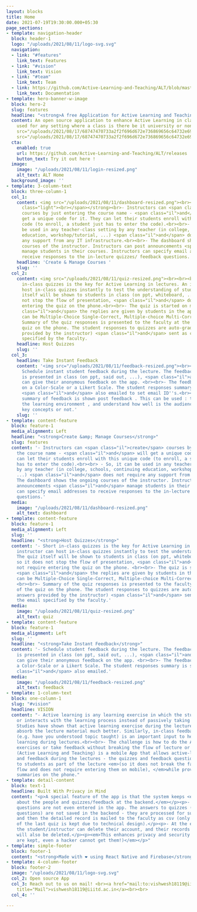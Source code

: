 ```yaml
---
layout: blocks
title: Home
date: 2021-07-19T19:30:00.000+05:30
page_sections:
- template: navigation-header
  block: header-1
  logo: "/uploads/2021/08/11/logo-svg.svg"
  navigation:
  - link: "#features"
    link_text: Features
  - link: "#vision"
    link_text: Vision
  - link: "#team"
    link_text: Team
  - link: https://github.com/Active-Learning-and-Teaching/ALT/blob/master/README.md
    link_text: Documentation
- template: hero-banner-w-image
  block: hero-2
  slug: features
  headline: "<strong>A free Application for Active Learning and Teaching.</strong>"
  content: An open source application to enhance Active Learning in class. Can be
    used for any setting where a class is there be it university or non university.<br><br><img
    src="/uploads/2021/08/17/68747470733a2f2f696d672e736869656c64732e696f2f62616467652f2d416e64726f69642d677265793f7374796c653d666c6174266c6f676f3d616e64726f6964266c696e6b3d68747470733a2f2f6769746875622e636f6d2f4163746976652d4c6561726e696e672d616e642d5465616368696e672f.svg">     <img
    src="/uploads/2021/08/17/68747470733a2f2f696d672e736869656c64732e696f2f62616467652f2d694f532d626c61636b3f7374796c653d666c6174266c6f676f3d6170706c65266c696e6b3d68747470733a2f2f6769746875622e636f6d2f4163746976652d4c6561726e696e672d616e642d5465616368696e672f414c542f72.svg">
  cta:
    enabled: true
    url: https://github.com/Active-Learning-and-Teaching/ALT/releases
    button_text: Try it out here !
  image:
    image: "/uploads/2021/08/11/login-resized.png"
    alt_text: ALT Home
  background_image: ''
- template: 3-column-text
  block: three-column-1
  col_1:
    content: <img src="/uploads/2021/08/11/dashboard-resized.png"><br><br><strong><span
      class="light"><br></span></strong><br>- Instructors can <span class="il">create</span>
      courses by just entering the course name - <span class="il">and</span> will
      get a unique code for it. They can let their students enroll with this unique
      code (to enroll, a student just has to enter the code).<br><br>- So, it can
      be used in any teacher-class setting by any teacher (in college, schools, continuing
      education, workshop/tutorial, ...) <span class="il">and</span> does not require
      any support from any IT infrastructure.<br><br>- The dashboard shows the ongoing
      courses of the instructor. Instructors can post announcements <span class="il">and</span>
      manage students in their courses. Instructors can specify email addresses to
      receive responses to the in-lecture quizzes/ feedback questions.
    headline: 'Create & Manage Courses '
    slug: ''
  col_2:
    content: <img src="/uploads/2021/08/11/quiz-resized.png"><br><br><br><br>- Short
      in-class quizzes is the key for Active Learning in lectures. An instructor can
      host in-class quizzes instantly to test the understanding of students. The quiz
      itself will be shown to students in class (on ppt, whiteboard, ...), so it does
      not stop the flow of presentation, <span class="il">and</span> does not require
      entering the quiz on the phone.<br><br>- The quiz is started on mobile <span
      class="il">and</span> the replies are given by students in the app. Quizzes
      can be Multiple-Choice Single-Correct, Multiple-choice Multi-Correct or Alphanumeric.<br><br>-
      Summary of the quiz responses is presented to the faculty at the end of the
      quiz on the phone. The student responses to quizzes are auto-graded (if answers
      provided by the instructor) <span class="il">and</span> sent as csv to the email
      specified by the faculty.
    headline: Host Quizzes
    slug: ''
  col_3:
    headline: Take Instant Feedback
    content: '<img src="/uploads/2021/08/11/feedback-resized.png"><br><br><br><br>-
      Schedule instant student feedback during the lecture. The feedback question
      is presented in class (on ppt, said out, ...), <span class="il">and</span> students
      can give their anonymous feedback on the app. <br><br>- The feedback can be
      on a Color-Scale or a Likert Scale. The student responses summary is shown,
      <span class="il">and</span> also emailed to set email ID''s.<br><br>- A small
      summary of feedback is shown post feedback . This can be used : to to improve
      the learning environment , and understand how well is the audience grasping
      key concepts or not.'
    slug: ''
- template: content-feature
  block: feature-1
  media_alignment: Left
  headline: "<strong>Create &amp; Manage Courses</strong>"
  slug: features
  content: '- Instructors can <span class="il">create</span> courses by just entering
    the course name - <span class="il">and</span> will get a unique code for it. They
    can let their students enroll with this unique code (to enroll, a student just
    has to enter the code).<br><br> - So, it can be used in any teacher-class setting
    by any teacher (in college, schools, continuing education, workshop/tutorial,
    ...) <span class="il">and</span> does not require any support from any IT infrastructure.<br><br>-
    The dashboard shows the ongoing courses of the instructor. Instructors can post
    announcements <span class="il">and</span> manage students in their courses. Instructors
    can specify email addresses to receive responses to the in-lecture quizzes/ feedback
    questions.'
  media:
    image: "/uploads/2021/08/11/dashboard-resized.png"
    alt_text: dashboard
- template: content-feature
  block: feature-1
  media_alignment: Left
  slug: ''
  headline: "<strong>Host Quizzes</strong>"
  content: '- Short in-class quizzes is the key for Active Learning in lectures. An
    instructor can host in-class quizzes instantly to test the understanding of students.
    The quiz itself will be shown to students in class (on ppt, whiteboard, ...),
    so it does not stop the flow of presentation, <span class="il">and</span> does
    not require entering the quiz on the phone. <br><br>- The quiz is started on mobile
    <span class="il">and</span> the replies are given by students in the app. Quizzes
    can be Multiple-Choice Single-Correct, Multiple-choice Multi-Correct or Alphanumeric.
    <br><br>- Summary of the quiz responses is presented to the faculty at the end
    of the quiz on the phone. The student responses to quizzes are auto-graded (if
    answers provided by the instructor) <span class="il">and</span> sent as csv to
    the email specified by the faculty.'
  media:
    image: "/uploads/2021/08/11/quiz-resized.png"
    alt_text: quiz
- template: content-feature
  block: feature-1
  media_alignment: Left
  slug: ''
  headline: "<strong>Take Instant Feedback</strong>"
  content: '- Schedule student feedback during the lecture. The feedback question
    is presented in class (on ppt, said out, ...), <span class="il">and</span> students
    can give their anonymous feedback on the app. <br><br>- The feedback can be on
    a Color-Scale or a Likert Scale. The student responses summary is shown, <span
    class="il">and</span> also emailed.'
  media:
    image: "/uploads/2021/08/11/feedback-resized.png"
    alt_text: feedback
- template: 1-column-text
  block: one-column-1
  slug: "#vision"
  headline: VISION
  content: "- Active learning is any learning exercise in which the student engages
    or interacts with the learning process instead of passively taking in the information.<br><br>-
    Studies have shown that active learning exercise during the lecture helps students
    absorb the lecture material much better. Similarly, in-class feedback on any issue
    (e.g. have you understood topic taught) is an important input to help improve
    learning during lectures.<br><br>- The challenge is how to do the Active Learning
    exercises or take feedback without breaking the flow of lecture or losing control.<br><br>ALT
    (Active Learning and Teaching) is a mobile App that allows active-learning quizzes
    and feedback during the lectures - the quizzes and feedback questions are given
    to students as part of the lecture <em>(so it does not break the faculty member's
    flow and does not require entering them on mobile), </em>while providing instant
    summaries on the phone."
- template: detail-content
  block: text-1
  headline: Built With Privacy in Mind
  content: "<p>A special feature of the app is that the system keeps <em>minimal information
    about the people and quizzes/feedback at the backend.</em></p><p>- The quiz/feedback
    questions are not even entered in the app. The answers to quizzes (or feedback
    questions) are not saved in the backend - they are processed for summarization,
    and then the detailed record is mailed to the faculty as csv (only the result
    of the last quiz is kept due to technical design).</p><p>- At the end of the course,
    the student/instructor can delete their account, and their records in the backend
    will also be deleted.</p><p><em>This enhances privacy and security (as no records
    are kept, even a hacker cannot get them!)</em></p>"
- template: simple-footer
  block: footer-1
  content: "<strong>Made with ❤︎ using React Native and Firebase</strong>"
- template: 4-column-footer
  block: footer-2
  image: "/uploads/2021/08/11/logo-svg.svg"
  col_2: Open source App
  col_3: Reach out to us on mail! <br><a href="mail:to:vishwesh18119@iiitd.ac.in"
    title="Mail">vishwesh18119@iiitd.ac.in</a><br><br>
  col_4: ''

---
```

